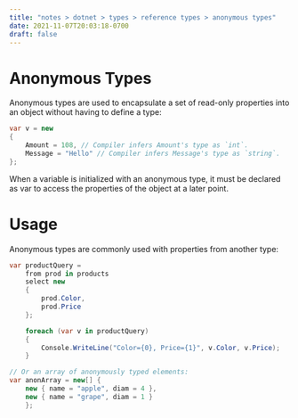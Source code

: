 ```yaml
---
title: "notes > dotnet > types > reference types > anonymous types"
date: 2021-11-07T20:03:18-0700
draft: false
---
```


# Anonymous Types
Anonymous types are used to encapsulate a set of read-only properties into an object without having to define a type:
```cs
var v = new 
{
    Amount = 108, // Compiler infers Amount's type as `int`.
    Message = "Hello" // Compiler infers Message's type as `string`.
};
```
When a variable is initialized with an anonymous type, it must be declared as var to access the properties of the object at a later point.

# Usage
Anonymous types are commonly used with properties from another type:
```cs
var productQuery =
    from prod in products
    select new 
    {
        prod.Color,
        prod.Price
    };

    foreach (var v in productQuery) 
    {
        Console.WriteLine("Color={0}, Price={1}", v.Color, v.Price);
    }

// Or an array of anonymously typed elements:
var anonArray = new[] { 
    new { name = "apple", diam = 4 }, 
    new { name = "grape", diam = 1 }
    };
```